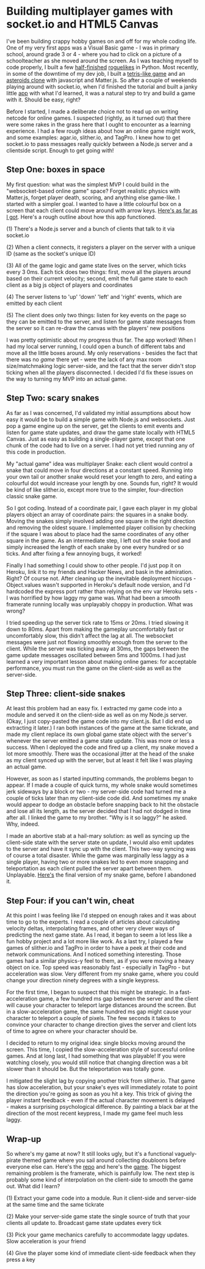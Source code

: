 # Building multiplayer games with socket.io and HTML5 Canvas

I've been building crappy hobby games on and off for my whole coding life. One of my very first apps was a Visual Basic game - I was in primary school, around grade 3 or 4 - where you had to click on a picture of a schoolteacher as she moved around the screen. As I was teaching myself to code properly, I built a few [half-finished](https://github.com/sgoedecke/hulk) [roguelikes](https://github.com/sgoedecke/questcod) in Python. Most recently, in some of the downtime of my dev job, I built a [tetris-like game](https://github.com/seangoedecke/zd-tetris) and an [asteroids clone](https://github.com/seangoedecke/zd-asteroids) with javascript and Matter.js. So after a couple of weekends playing around with socket.io, when I'd finished the tutorial and built a janky little [app](https://github.com/sgoedecke/ai-box) with what I'd learned, it was a natural step to try and build a game with it. Should be easy, right?

Before I started, I made a deliberate choice not to read up on writing netcode for online games. I suspected (rightly, as it turned out) that there were some rakes in the grass here that I ought to encounter as a learning experience. I had a few rough ideas about how an online game might work, and some examples: agar.io, slither.io, and TagPro. I knew how to get socket.io to pass messages really quickly between a Node.js server and a clientside script. Enough to get going with!

## Step One: boxes in space

My first question: what was the simplest MVP I could build in the "websocket-based online game" space? Forget realistic physics with Matter.js, forget player death, scoring, and anything else game-like. I started with a simpler goal. I wanted to have a little colourful box on a screen that each client could move around with arrow keys. [Here's as far as I got](https://github.com/sgoedecke/socket-io-game/commit/13bba58167df25d547fd057b1a1c39cdbbb903f0). Here's a rough outline about how this app functioned.

(1) There's a Node.js server and a bunch of clients that talk to it via socket.io

(2) When a client connects, it registers a player on the server with a unique ID (same as the socket's unique ID)

(3) All of the game logic and game state lives on the server, which ticks every 3
0ms. Each tick does two things: first, move all the players around based on their current velocity; second, emit the full game state to each client as a big js object of players and coordinates

(4) The server listens to 'up' 'down' 'left' and 'right' events, which are emitted by each client

(5) The client does only two things: listen for key events on the page so they can be emitted to the server, and
listen for game state messages from the server so it can re-draw the canvas with the players' new positions

I was pretty optimistic about my progress thus far. The app worked! When I had my local server running, I could open a bunch of different tabs and move all the little boxes around. My only reservations - besides the fact that there was no _game_ there yet - were the lack of any max room size/matchmaking logic server-side, and the fact that the server didn't stop ticking when all the players disconnected. I decided I'd fix these issues on the way to turning my MVP into an actual game.

## Step Two: scary snakes

As far as I was concerned, I'd validated my initial assumptions about how easy it would be to build a simple game with Node.js and websockets. Just pop a game engine up on the server, get the clients to emit events and listen for game state updates, and draw the game state locally with HTML5 Canvas. Just as easy as building a single-player game, except that one chunk of the code had to live on a server. I had not yet tried running any of this code in production.

My "actual game" idea was multiplayer Snake: each client would control a snake that could move in four directions at a constant speed. Running into your own tail or another snake would reset your length to zero, and eating a colourful dot would increase your length by one. Sounds fun, right? It would be kind of like slither.io, except more true to the simpler, four-direction classic snake game.

So I got coding. Instead of a coordinate pair, I gave each player in my global players object an array of coordinate pairs: the squares in a snake body. Moving the snakes simply involved adding one square in the right direction and removing the oldest square. I implemented player collision by checking if the square I was about to place had the same coordinates of any other square in the game. As an intermediate step, I left out the snake food and simply increased the length of each snake by one every hundred or so ticks. And after fixing a few annoying bugs, it worked!

Finally I had something I could show to other people. I'd just pop it on Heroku, link it to my friends and Hacker News, and bask in the admiration. Right? Of course not. After cleaning up the inevitable deployment hiccups - Object.values wasn't supported in Heroku's default node version, and I'd hardcoded the express port rather than relying on the env var Heroku sets - I was horrified by how laggy my game was. What had been a smooth framerate running locally was unplayably choppy in production. What was wrong?

I tried speeding up the server tick rate to 15ms or 20ms. I tried slowing it down to 80ms. Apart from making the gameplay uncomfortably fast or uncomfortably slow, this didn't affect the lag at all. The websocket messages were just not flowing smoothly enough from the server to the client. While the server was ticking away at 30ms, the gaps between the game update messages oscillated between 5ms and 1000ms. I had just learned a very important lesson about making online games: for acceptable performance, you must run the game on the client-side as well as the server-side.

## Step Three: client-side snakes

At least this problem had an easy fix. I extracted my game code into a module and served it on the client-side as well as on my Node.js server. (Okay, I just copy-pasted the game code into my client.js. But I did end up extracting it later.) I ran both instances of the game at the same tickrate, and made my client replace its own global game state object with the server's whenever the server emitted a game state update. This was more or less a success. When I deployed the code and fired up a client, my snake moved a lot more smoothly. There was the occasional jitter at the head of the snake as my client synced up with the server, but at least it felt like I was playing an actual game.

However, as soon as I started inputting commands, the problems began to appear. If I made a couple of quick turns, my whole snake would sometimes jerk sideways by a block or two - my server-side code had turned me a couple of ticks later than my client-side code did. And sometimes my snake would appear to dodge an obstacle before snapping back to hit the obstacle and lose all its length, as the server decided that I had not dodged in time after all. I linked the game to my brother. "Why is it so laggy?" he asked. Why, indeed.

I made an abortive stab at a hail-mary solution: as well as syncing up the client-side state with the server state on update, I would also emit updates to the server and have it sync up with the client. This two-way syncing was of course a total disaster. While the game was marginally less laggy as a single player, having two or more snakes led to even more snapping and teleportation as each client pulled the server apart between them. Unplayable. [Here's](https://github.com/sgoedecke/socket-io-game/tree/laggy-snake-game
) the final version of my snake game, before I abandoned it.

## Step Four: if you can't win, cheat

At this point I was feeling like I'd stepped on enough rakes and it was about time to go to the experts. I read a couple of articles about calculating velocity deltas, interpolating frames, and other very clever ways of predicting the next game state. As I read, it began to seem a lot less like a fun hobby project and a lot more like work. As a last try, I played a few games of slither.io and TagPro in order to have a peek at their code and network communications. And I noticed something interesting. Those games had a similar physics-y feel to them, as if you were moving a heavy object on ice. Top speed was reasonably fast - especially in TagPro - but acceleration was slow. Very different from my snake game, where you could change your direction ninety degrees with a single keypress.

For the first time, I began to suspect that this might be strategic. In a fast-acceleration game, a few hundred ms gap between the server and the client will cause your character to teleport large distances around the screen. But in a slow-acceleration game, the same hundred ms gap might cause your character to teleport a couple of pixels. The few seconds it takes to convince your character to change direction gives the server and client lots of time to agree on where your character should be.

I decided to return to my original idea: single blocks moving around the screen. This time, I copied the slow-acceleration style of successful online games. And at long last, I had something that was playable! If you were watching closely, you would still notice that changing direction was a bit slower than it should be. But the teleportation was totally gone.

I mitigated the slight lag by copying another trick from slither.io. That game has slow acceleration, but your snake's eyes will immediately rotate to point the direction you're going as soon as you hit a key. This trick of giving the player instant feedback - even if the actual character movement is delayed - makes a surprising psychological difference. By painting a black bar at the direction of the most recent keypress, I made my game feel much less laggy.

## Wrap-up

So where's my game at now? It still looks ugly, but it's a functional vaguely-pirate themed game where you sail around collecting doubloons before everyone else can. Here's the [repo](https://github.com/sgoedecke/socket-io-game) and here's the [game](https://socket-blocker.herokuapp.com/). The biggest remaining problem is the framerate, which is painfully low. The next step is probably some kind of interpolation on the client-side to smooth the game out. What did I learn?

(1) Extract your game code into a module. Run it client-side and server-side at the same time and the same tickrate

(2) Make your server-side game state the single source of truth that your clients all update to. Broadcast game state updates every tick

(3) Pick your game mechanics carefully to accommodate laggy updates. Slow acceleration is your friend

(4) Give the player some kind of immediate client-side feedback when they press a key


